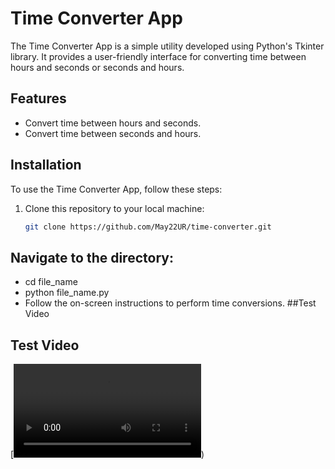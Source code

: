 # Time Converter App

The Time Converter App is a simple utility developed using Python's Tkinter library. It provides a user-friendly interface for converting time between hours and seconds or seconds and hours.

## Features

- Convert time between hours and seconds.
- Convert time between seconds and hours.

## Installation

To use the Time Converter App, follow these steps:

1. Clone this repository to your local machine:

   ```bash
   git clone https://github.com/May22UR/time-converter.git
## Navigate to the directory:
- cd file_name
- python file_name.py
- Follow the on-screen instructions to perform time conversions.
  ##Test Video
## Test Video

[![Watch the video](https://github.com/May22UR/time-conveter/blob/main/Time%20Converter.mp4))

